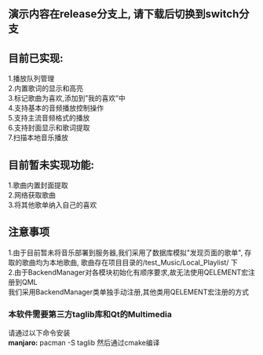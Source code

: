 ## 演示内容在release分支上, 请下载后切换到switch分支

## 目前已实现:
1.播放队列管理  
2.内置歌词的显示和高亮  
3.标记歌曲为喜欢,添加到”我的喜欢”中  
4.支持基本的音频播放控制操作  
5.支持主流音频格式的播放  
6.支持封面显示和歌词提取  
7.扫描本地音乐播放

## 目前暂未实现功能:
1.歌曲内置封面提取  
2.网络获取歌曲  
3.将其他歌单纳入自己的喜欢  

## 注意事项
1.由于目前暂未将音乐部署到服务器,我们采用了数据库模拟"发现页面的歌单", 存取的歌曲均为本地歌曲, 歌曲存在项目目录的/test_Music/Local_Playlist/  下  
2.由于BackendManager对各模块初始化有顺序要求,故无法使用QELEMENT宏注册到QML<br>
  我们采用BackendManager类单独手动注册,其他类用QELEMENT宏注册的方式

### 本软件需要第三方taglib库和Qt的Multimedia
请通过以下命令安装  
**manjaro:** pacman -S taglib 
然后通过cmake编译
